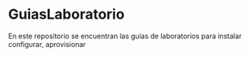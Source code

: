 # GuiasLaboratorio
En este repositorio se encuentran las guías de laboratorios para instalar configurar, aprovisionar
